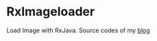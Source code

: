 # RxImageloader
Load Image with RxJava. Source codes of my [blog](http://blog.chinaunix.net/uid-20771867-id-5182551.html)
